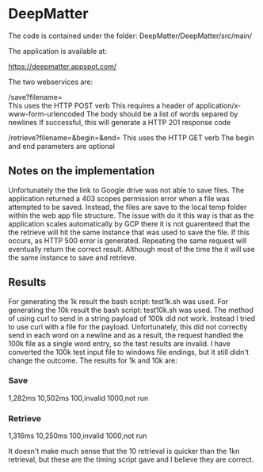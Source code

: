 # DeepMatter

The code is contained under the folder: DeepMatter/DeepMatter/src/main/

The application is available at:

https://deepmatter.appspot.com/

The two webservices are:

/save?filename=<filename>  
This uses the HTTP POST verb
This requires a header of application/x-www-form-urlencoded
The body should be a list of words separed by newlines
If successful, this will generate a HTTP 201 response code

/retrieve?filename=<filename>&begin=<number>&end=<number>
This uses the HTTP GET verb
The begin and end parameters are optional
  
## Notes on the implementation

Unfortunately the the link to Google drive was not able to save files.
The application returned a 403 scopes permission error when a file was attempted to be saved.
Instead, the files are save to the local temp folder within the web app file structure.
The issue with do it this way is that as the application scales automatically by GCP there it is not guarenteed that the the retrieve will hit the same instance that was used to save the file.  If this occurs, as HTTP 500 error is generated. Repeating the same request will eventually return the correct result.  Although most of the time the it will use the same instance to save and retrieve.

## Results

For generating the 1k result the bash script: test1k.sh was used.
For generating the 10k result the bash script: test10k.sh was used.
The method of using curl to send in a string payload of 100k did not work.
Instead I tried to use curl with a file for the payload.  Unfortunately, this did not correctly send in each word on a newline and as a result, the request handled the 100k file as a single word entry, so the test results are invalid.  I have converted the 100k test input file to windows file endings, but it still didn't change the outcome.
The results for 1k and 10k are:

### Save
1,282ms
10,502ms
100,invalid
1000,not run

### Retrieve
1,316ms
10,250ms
100,invalid
1000,not run

It doesn't make much sense that the 10 retrieval is quicker than the 1kn retrieval, but these are the timing script gave and I believe they are correct.
